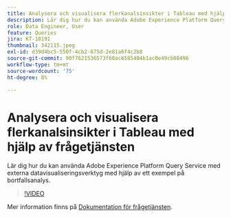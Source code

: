 ```yaml
---
title: Analysera och visualisera flerkanalsinsikter i Tableau med hjälp av frågetjänsten
description: Lär dig hur du kan använda Adobe Experience Platform Query Service med externa datavisualiseringsverktyg med hjälp av ett exempel på bortfallsanalys.
role: Data Engineer, User
feature: Queries
jira: KT-10191
thumbnail: 342115.jpeg
exl-id: d39d4bc5-550f-4cb2-875d-2e81a6f4c2b8
source-git-commit: 90f7621536573f60ac6585404b1ac0e49cb08496
workflow-type: tm+mt
source-wordcount: '75'
ht-degree: 8%

---
```


# Analysera och visualisera flerkanalsinsikter i Tableau med hjälp av frågetjänsten

Lär dig hur du kan använda Adobe Experience Platform Query Service med externa datavisualiseringsverktyg med hjälp av ett exempel på bortfallsanalys.

>[!VIDEO](https://video.tv.adobe.com/v/342115?quality=12&learn=on)

Mer information finns på [Dokumentation för frågetjänsten](https://experienceleague.adobe.com/docs/experience-platform/query/home.html?lang=sv).
